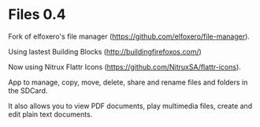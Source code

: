 Files 0.4
==============

Fork of elfoxero's file manager (https://github.com/elfoxero/file-manager). 

Using lastest Building Blocks (http://buildingfirefoxos.com/)

Now using Nitrux Flattr Icons (https://github.com/NitruxSA/flattr-icons).

App to manage, copy, move, delete, share and rename files and folders in the SDCard.

It also allows you to view PDF documents, play multimedia files, create and edit plain text documents.